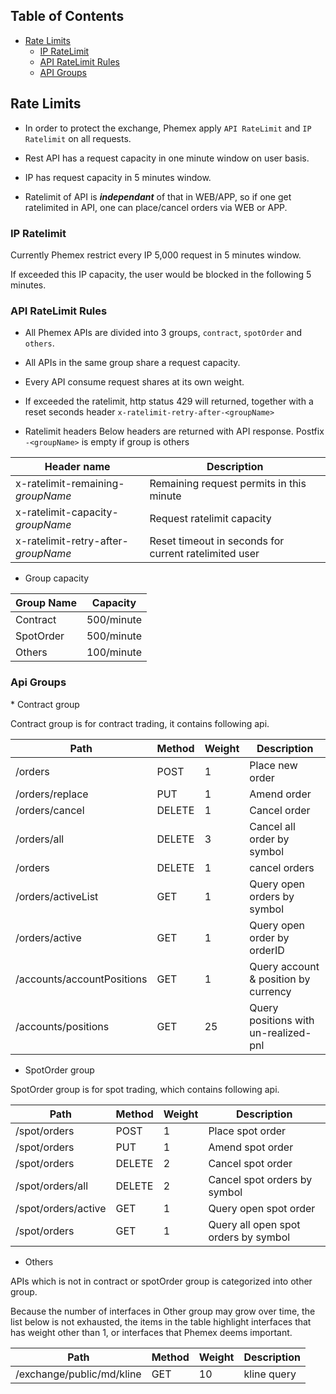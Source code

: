## Table of Contents

* [Rate Limits](#ratelimit)
    * [IP RateLimit](#ipratelimit)
    * [API RateLimit Rules](#apiratelimitrule)
    * [API Groups](#apigroup)

<a name="ratelimit"/>

## Rate Limits

* In order to protect the exchange, Phemex apply `API RateLimit` and `IP Ratelimit` on all requests.

* Rest API has a request capacity in one minute window on user basis.

* IP has request capacity in 5 minutes window.

* Ratelimit of API is ***independant*** of that in WEB/APP, so if one get ratelimited in API, one can place/cancel
  orders via WEB or APP.

<a name="ipratelimit"/>

### IP Ratelimit

Currently Phemex restrict every IP 5,000 request in 5 minutes window.

If exceeded this IP capacity, the user would be blocked in the following 5 minutes.

<a name="apiratelimitrule"/>

### API RateLimit Rules

* All Phemex APIs are divided into 3 groups, `contract`, `spotOrder` and `others`.
* All APIs in the same group share a request capacity.
* Every API consume request shares at its own weight.
* If exceeded the ratelimit, http status 429 will returned, together with a reset seconds
  header `x-ratelimit-retry-after-<groupName>`

* Ratelimit headers
  Below headers are returned with API response. Postfix `-<groupName>` is empty if group is others

| Header name  | Description |
|--------------|-------------|
| x-ratelimit-remaining-*groupName*   | Remaining request permits in this minute |
| x-ratelimit-capacity-*groupName*    | Request ratelimit capacity |
| x-ratelimit-retry-after-*groupName* | Reset timeout in seconds for current ratelimited user |

* Group capacity

| Group Name | Capacity |
|------------|---------|
| Contract   |  500/minute |
| SpotOrder  |  500/minute |
| Others     |  100/minute |

<a name="apigroup"/>

### Api Groups

<a name="contractAPIGroup"/>
   * Contract group

Contract group is for contract trading, it contains following api.

| Path | Method | Weight | Description |
|------|--------|--------|-------------|
| /orders | POST | 1 | Place new order  |
| /orders/replace | PUT | 1 | Amend order |
| /orders/cancel | DELETE | 1 | Cancel order |
| /orders/all | DELETE | 3 | Cancel all order by symbol |
| /orders | DELETE | 1 | cancel orders |
| /orders/activeList | GET | 1 | Query open orders by symbol |
| /orders/active | GET | 1 | Query open order by orderID  |
| /accounts/accountPositions | GET | 1 | Query account & position by currency |
| /accounts/positions | GET | 25 | Query positions with un-realized-pnl |

* SpotOrder group

<a name="spotAPIGroup"/>
   SpotOrder group is for spot trading, which contains following api.

| Path | Method | Weight | Description |
|------|--------|--------|-------------|
| /spot/orders | POST | 1 | Place spot order |
| /spot/orders | PUT | 1 | Amend spot order |
| /spot/orders | DELETE | 2 | Cancel spot order  |
| /spot/orders/all | DELETE | 2 | Cancel spot orders by symbol |
| /spot/orders/active | GET | 1 | Query open spot order |
| /spot/orders | GET | 1 | Query all open spot orders by symbol |

* Others

<a name="otherGroup"/>

APIs which is not in contract or spotOrder group is categorized into other group.

Because the number of interfaces in Other group may grow over time, the list below is not exhausted, the items in the
table highlight interfaces that has weight other than 1, or interfaces that Phemex deems important.

| Path | Method | Weight | Description  |
|------|--------|--------|--------------|
| /exchange/public/md/kline | GET | 10     | kline query  |


